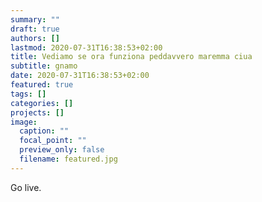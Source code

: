 ```yaml
---
summary: ""
draft: true
authors: []
lastmod: 2020-07-31T16:38:53+02:00
title: Vediamo se ora funziona peddavvero maremma ciua
subtitle: gnamo
date: 2020-07-31T16:38:53+02:00
featured: true
tags: []
categories: []
projects: []
image:
  caption: ""
  focal_point: ""
  preview_only: false
  filename: featured.jpg
---
```

Go live.